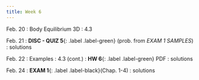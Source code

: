 ```yaml
---
title: Week 6 
---
```

Feb. 20 
: Body Equilibrium 3D 
  : 4.3


Feb. 21
: **DISC - QUIZ 5**{: .label .label-green} (prob. from *EXAM 1 SAMPLES*)
  : solutions

Feb. 22
: Examples 
  : 4.3 (cont.)
: **HW 6**{: .label .label-green} PDF
  : solutions

Feb. 24
: **EXAM 1**{: .label .label-black}(Chap. 1-4) 
  : solutions 
